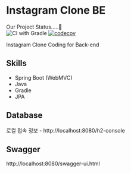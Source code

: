 # Instagram Clone BE 
Our Project Status.....🤔
<br/>
![CI with Gradle](https://github.com/INSPJT/instagram_clone_backend/actions/workflows/gradle.yml/badge.svg)
[![codecov](https://codecov.io/gh/INSPJT/instagram_clone_backend/branch/develop/graph/badge.svg?token=9J7U6ZHVXJ)](https://codecov.io/gh/INSPJT/instagram_clone_backend)



Instagram Clone Coding for Back-end

## Skills

- Spring Boot (WebMVC)
- Java
- Gradle
- JPA

## Database

로컬 접속 정보 - http://localhost:8080/h2-console

## Swagger

http://localhost:8080/swagger-ui.html
